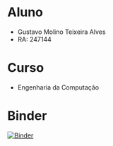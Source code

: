 # Aluno
* Gustavo Molino Teixeira Alves
* RA: 247144

# Curso
* Engenharia da Computação

# Binder
[![Binder](https://mybinder.org/badge_logo.svg)](https://mybinder.org/v2/gh/GustavoMolino59/Gustavo-Molino/HEAD)